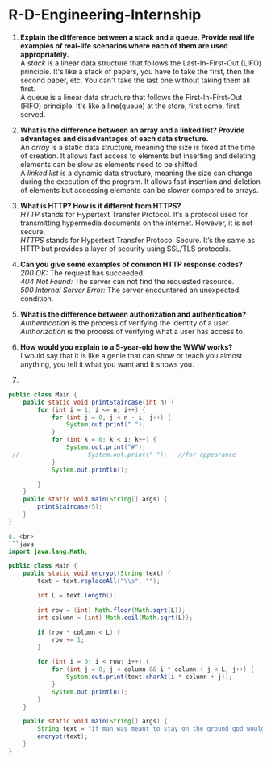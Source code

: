 # R-D-Engineering-Internship

1. **Explain the difference between a stack and a queue. Provide real life examples of real-life scenarios where each of them are used appropriately.** <br>
A *stack* is a linear data structure that follows the Last-In-First-Out (LIFO) principle. It's like a stack of papers, you have to take the first, then the second paper, etc. You can't take the last one without taking them all first. <br>
A queue is a linear data structure that follows the First-In-First-Out (FIFO) principle. It's like a line(queue) at the store, first come, first served. <br>

2. **What is the difference between an array and a linked list? Provide advantages and disadvantages of each data structure.** <br>
An *array* is a static data structure, meaning the size is fixed at the time of creation. It allows fast access to elements but inserting and deleting elements can be slow as elements need to be shifted. <br>
A *linked list* is a dynamic data structure, meaning the size can change during the execution of the program. It allows fast insertion and deletion of elements but accessing elements can be slower compared to arrays. <br>


3. **What is HTTP? How is it different from HTTPS?** <br>
*HTTP* stands for Hypertext Transfer Protocol. It’s a protocol used for transmitting hypermedia documents on the internet. However, it is not secure. <br>
*HTTPS* stands for Hypertext Transfer Protocol Secure. It’s the same as HTTP but provides a layer of security using SSL/TLS protocols. <br>

   
4. **Can you give some examples of common HTTP response codes?** <br>
*200 OK:* The request has succeeded. <br>
*404 Not Found:* The server can not find the requested resource. <br>
*500 Internal Server Error:* The server encountered an unexpected condition. <br>

5. **What is the difference between authorization and authentication?** <br>
*Authentication* is the process of verifying the identity of a user. <br>
*Authorization* is the process of verifying what a user has access to. <br>

6. **How would you explain to a 5-year-old how the WWW works?** <br>
I would say that it is like a genie that can show or teach you almost anything, you tell it what you want and it shows you. <br>


7. <br>
```java
public class Main {
    public static void printStaircase(int n) {
        for (int i = 1; i <= n; i++) {
            for (int j = 0; j < n - i; j++) {
                System.out.print(" ");
            }
            for (int k = 0; k < i; k++) {
                System.out.print("#");
 //                   System.out.print(" ");   //for appearance
            }
            System.out.println();

        }
    }
    public static void main(String[] args) {
        printStaircase(5);
    }
}

8. <br>
```java
import java.lang.Math;

public class Main {
    public static void encrypt(String text) {
        text = text.replaceAll("\\s", "");

        int L = text.length();

        int row = (int) Math.floor(Math.sqrt(L));
        int column = (int) Math.ceil(Math.sqrt(L));

        if (row * column < L) {
            row += 1;
        }

        for (int i = 0; i < row; i++) {
            for (int j = 0; j < column && i * column + j < L; j++) {
                System.out.print(text.charAt(i * column + j));
            }
            System.out.println();
        }
    }

    public static void main(String[] args) {
        String text = "if man was meant to stay on the ground god would have given us roots";
        encrypt(text);
    }
}
